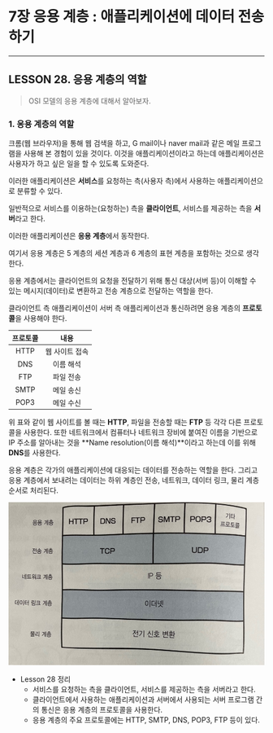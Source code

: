 # 7장 응용 계층 : 애플리케이션에 데이터 전송하기

---

## LESSON 28. 응용 계층의 역할

> OSI 모델의 응용 계층에 대해서 알아보자.



### 1. 응용 계층의 역할

크롬(웹 브라우저)을 통해 웹 검색을 하고, G mail이나 naver mail과 같은 메일 프로그램을 사용해 본 경험이 있을 것이다. 이것을 애플리케이션이라고 하는데 애플리케이션은 사용자가 하고 싶은 일을 할 수 있도록 도와준다.

이러한 애플리케이션은 **서비스**를 요청하는 측(사용자 측)에서 사용하는 애플리케이션으로 분류할 수 있다.

일반적으로 서비스를 이용하는(요청하는) 측을 **클라이언트**, 서비스를 제공하는 측을 **서버**라고 한다.

이러한 애플리케이션은 **응용 계층**에서 동작한다.

여기서 응용 계층은 5 계층의 세션 계층과 6 계층의 표현 계층을 포함하는 것으로 생각한다.



응용 계층에서는 클라이언트의 요청을 전달하기 위해 통신 대상(서버 등)이 이해할 수 있는 메시지(데이터)로 변환하고 전송 계층으로 전달하는 역할을 한다.



클라이언트 측 애플리케이션이 서버 측 애플리케이션과 통신하려면 응용 계층의 **프로토콜**을 사용해야 한다.



| 프로토콜 |      내용      |
| :------: | :------------: |
|   HTTP   | 웹 사이트 접속 |
|   DNS    |   이름 해석    |
|   FTP    |   파일 전송    |
|   SMTP   |   메일 송신    |
|   POP3   |   메일 수신    |

위 표와 같이 웹 사이트를 볼 때는 **HTTP**, 파일을 전송할 때는 **FTP** 등 각각 다른 프로토콜을 사용한다. 또한 네트워크에서 컴퓨터나 네트워크 장비에 붙여진 이름을 기반으로 IP 주소를 알아내는 것을 **Name resolution(이름 해석)**이라고 하는데 이를 위해 **DNS**를 사용한다.



응용 계층은 각가의 애플리케이션에 대응되는 데이터를 전송하는 역할을 한다. 그리고 응용 계층에서 보내려는 데이터는 하위 계층인 전송, 네트워크, 데이터 링크, 물리 계층 순서로 처리된다.

![image-20210204011006230](7장_28_응용계층의_역할.assets/image-20210204011006230.png)



* Lesson 28 정리
  * 서비스를 요청하는 측을 클라이언트, 서비스를 제공하는 측을 서버라고 한다.
  * 클라이언트에서 사용하는 애플리케이션과 서버에서 사용되는 서버 프로그램 간의 통신은 응용 계층의 프로토콜을 사용한다.
  * 응용 계층의 주요 프로토콜에는 HTTP, SMTP, DNS, POP3, FTP 등이 있다.


